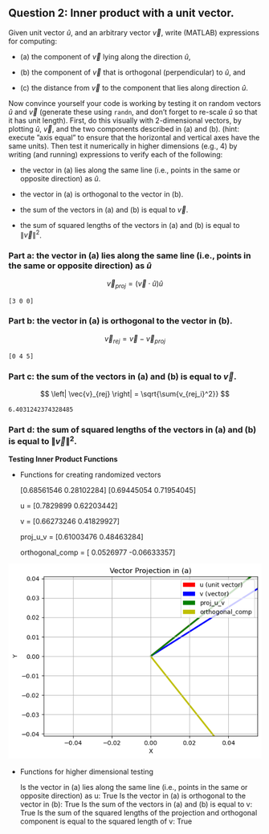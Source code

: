 ## Question 2: Inner product with a unit vector.
Given unit vector $\hat{u}$, and an arbitrary vector $\vec{v}$, write (MATLAB) expressions for computing:

  - (a) the component of $\vec{v}$ lying along the direction $\hat{u}$,

  - (b) the component of $\vec{v}$ that is orthogonal (perpendicular) to $\hat{u}$, and

  - (c) the distance from $\vec{v}$ to the component that lies along direction $\hat{u}$.

Now convince yourself your code is working by testing it on random vectors $\hat{u}$ and $\vec{v}$ (generate these using ```randn```, and don’t forget to re-scale $\hat{u}$ so that it has unit length). First, do this visually with 2-dimensional vectors, by plotting $\hat{u}$, $\vec{v}$, and the two components described in (a) and (b). (hint: execute ”axis equal” to ensure that the horizontal and vertical axes have the same units). Then test it numerically in higher dimensions (e.g., 4) by writing (and running) expressions to verify each of the following:

  - the vector in (a) lies along the same line (i.e., points in the same or opposite direction) as $\hat{u}$.

  - the vector in (a) is orthogonal to the vector in (b).

  - the sum of the vectors in (a) and (b) is equal to $\vec{v}$.

  - the sum of squared lengths of the vectors in (a) and (b) is equal to $\|\vec{v}\|^2$.

### Part a: the vector in (a) lies along the same line (i.e., points in the same or opposite direction) as $\hat{u}$

$$
\vec{v}_{proj} = (\vec{v} \cdot \hat{u}) \hat{u}
$$

    [3 0 0]
    

### Part b: the vector in (a) is orthogonal to the vector in (b).

$$
\vec{v}_{rej} = \vec{v}-\vec{v}_{proj}
$$

    [0 4 5]
    

### Part c: the sum of the vectors in (a) and (b) is equal to $\vec{v}$.

$$
\left| \vec{v}_{rej} \right| = \sqrt{\sum{v_{rej_i}^2}}
$$

    6.4031242374328485
    

### Part d: the sum of squared lengths of the vectors in (a) and (b) is equal to $\|\vec{v}\|^2$.

**Testing Inner Product Functions**

* Functions for creating randomized vectors

    [0.68561546 0.28102284]
    [0.69445054 0.71954045]
    

    u = [0.7829899  0.62203442]
    
    v = [0.66273246 0.41829927]
    
    proj_u_v = [0.61003476 0.48463284]
    
    orthogonal_comp = [ 0.0526977  -0.06633357]
    
    


    
![png](Question%202%20Inner%20product%20with%20a%20unit%20vector_files/Question%202%20Inner%20product%20with%20a%20unit%20vector_15_1.png)
    


* Functions for higher dimensional testing

    Is the vector in (a) lies along the same line (i.e., points in the same or opposite direction) as u:  True
    Is the vector in (a) is orthogonal to the vector in (b):  True
    Is the sum of the vectors in (a) and (b) is equal to v:  True
    Is the sum of the squared lengths of the projection and orthogonal component is equal to the squared length of v:  True
    
